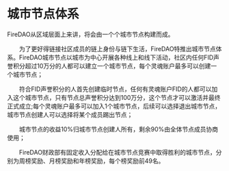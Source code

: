 # 城市节点体系

FireDAO从区域层面上来讲，将会由一个个城市节点构建而成。

&emsp;&emsp;为了更好得链接社区成员的链上身份与链下生活，FireDAO特推出城市节点体系。FireDAO城市节点以城市为中心开展各种线上和线下活动，社区内任何FID声誉积分超过10万分的人都可以建立一个城市节点，每个灵魂账户最多可以创建一个城市节点；

&emsp;&emsp;符合FID声誉积分的人首先创建临时节点，任何有灵魂账户FID的人都可以加入这个城市节点，只有节点总声誉积分达到100万分，这个节点才可以激活并最终正式成立;每个灵魂账户最多可以加入1个城市节点，后续可以选择退出城市节点，城市节点创建人可以选择将某个成员踢出节点；

&emsp;&emsp;城市节点的收益10%归城市节点创建人所有，剩余90%由全体节点成员协商使用；

&emsp;&emsp;FireDAO财政部有固定收入分配给在城市节点竞赛中取得胜利的城市节点，分别为周榜奖励、月榜奖励和年榜奖励，每个榜奖励前49名。